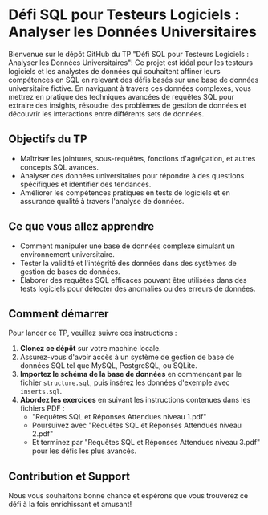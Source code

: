 # Défi SQL pour Testeurs Logiciels : Analyser les Données Universitaires

Bienvenue sur le dépôt GitHub du TP "Défi SQL pour Testeurs Logiciels : Analyser les Données Universitaires"! Ce projet est idéal pour les testeurs logiciels et les analystes de données qui souhaitent affiner leurs compétences en SQL en relevant des défis basés sur une base de données universitaire fictive. En naviguant à travers ces données complexes, vous mettrez en pratique des techniques avancées de requêtes SQL pour extraire des insights, résoudre des problèmes de gestion de données et découvrir les interactions entre différents sets de données.

## Objectifs du TP
- Maîtriser les jointures, sous-requêtes, fonctions d'agrégation, et autres concepts SQL avancés.
- Analyser des données universitaires pour répondre à des questions spécifiques et identifier des tendances.
- Améliorer les compétences pratiques en tests de logiciels et en assurance qualité à travers l'analyse de données.

## Ce que vous allez apprendre
- Comment manipuler une base de données complexe simulant un environnement universitaire.
- Tester la validité et l'intégrité des données dans des systèmes de gestion de bases de données.
- Élaborer des requêtes SQL efficaces pouvant être utilisées dans des tests logiciels pour détecter des anomalies ou des erreurs de données.

## Comment démarrer
Pour lancer ce TP, veuillez suivre ces instructions :

1. **Clonez ce dépôt** sur votre machine locale.
2. Assurez-vous d'avoir accès à un système de gestion de base de données SQL tel que MySQL, PostgreSQL, ou SQLite.
3. **Importez le schéma de la base de données** en commençant par le fichier `structure.sql`, puis insérez les données d'exemple avec `inserts.sql`.
4. **Abordez les exercices** en suivant les instructions contenues dans les fichiers PDF :
   - "Requêtes SQL et Réponses Attendues niveau 1.pdf"
   - Poursuivez avec "Requêtes SQL et Réponses Attendues niveau 2.pdf"
   - Et terminez par "Requêtes SQL et Réponses Attendues niveau 3.pdf" pour les défis les plus avancés.

## Contribution et Support

Nous vous souhaitons bonne chance et espérons que vous trouverez ce défi à la fois enrichissant et amusant!
